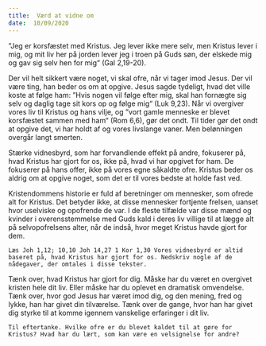 ```yaml
---
title:  Værd at vidne om
date:  10/09/2020
---
```


”Jeg er korsfæstet med Kristus. Jeg lever ikke mere selv, men Kristus lever i mig, og mit liv her på jorden lever jeg i troen på Guds søn, der elskede mig og gav sig selv hen for mig“ (Gal 2,19-20).

Der vil helt sikkert være noget, vi skal ofre, når vi tager imod Jesus. Der vil være ting, han beder os om at opgive. Jesus sagde tydeligt, hvad det ville koste at følge ham: ”Hvis nogen vil følge efter mig, skal han fornægte sig selv og daglig tage sit kors op og følge mig“ (Luk 9,23). Når vi overgiver vores liv til Kristus og hans vilje, og ”vort gamle menneske er blevet korsfæstet sammen med ham“ (Rom 6,6), gør det ondt. Til tider gør det ondt at opgive det, vi har holdt af og vores livslange vaner. Men belønningen overgår langt smerten.

Stærke vidnesbyrd, som har forvandlende effekt på andre, fokuserer på, hvad Kristus har gjort for os, ikke på, hvad vi har opgivet for ham. De fokuserer på hans offer, ikke på vores egne såkaldte ofre. Kristus beder os aldrig om at opgive noget, som det er til vores bedste at holde fast ved.

Kristendommens historie er fuld af beretninger om mennesker, som ofrede alt for Kristus. Det betyder ikke, at disse mennesker fortjente frelsen, uanset hvor uselviske og opofrende de var. I de fleste tilfælde var disse mænd og kvinder i overensstemmelse med Guds kald i deres liv villige til at lægge alt på selvopofrelsens alter, når de indså, hvor meget Kristus havde gjort for dem.

`Læs Joh 1,12; 10,10 Joh 14,27 1 Kor 1,30 Vores vidnesbyrd er altid baseret på, hvad Kristus har gjort for os. Nedskriv nogle af de nådegaver, der omtales i disse tekster.`

Tænk over, hvad Kristus har gjort for dig. Måske har du været en overgivet kristen hele dit liv. Eller måske har du oplevet en dramatisk omvendelse. Tænk over, hvor god Jesus har været imod dig, og den mening, fred og lykke, han har givet din tilværelse. Tænk over de gange, hvor han har givet dig styrke til at komme igennem vanskelige erfaringer i dit liv.

`Til eftertanke. Hvilke ofre er du blevet kaldet til at gøre for Kristus? Hvad har du lært, som kan være en velsignelse for andre?`